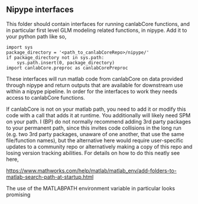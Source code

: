## Nipype interfaces


This folder should contain interfaces for running canlabCore functions, and
in particular first level GLM modeling related functions, in nipype. Add it
to your python path like so,
```
import sys
package_directory = '<path_to_canlabCoreRepo>/nipype/'
if package_directory not in sys.path:
    sys.path.insert(0, package_directory)
import canlabCore.preproc as canlabCorePreproc
```

These interfaces will run matlab code from canlabCore on data provided
through nipype and return outputs that are available for downstream use
within a nipype pipeline. In order for the interfaces to work they needs 
access to canlabCore functions.

If canlabCore is not on your matlab path, you need to add it or modify this
code with a call that adds it at runtime. You additionally will likely need
SPM on your path. I (BP) do not normally recommend adding 3rd party packages 
to your permanent path, since this invites code collisions in the long run 
(e.g. two 3rd party packages, unaware of one another, that use the same 
file/function names), but the alternative here would require user-specific 
updates to a community repo or alternatively making a copy of this repo and 
losing version tracking abilities. For details on how to do this neatly see 
here,

https://www.mathworks.com/help/matlab/matlab_env/add-folders-to-matlab-search-path-at-startup.html

The use of the MATLABPATH environment variable in particular looks promising
